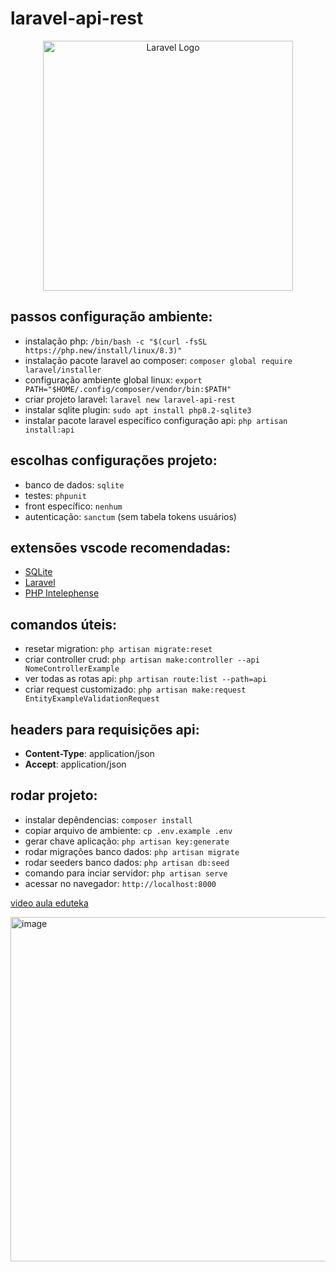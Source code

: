 # laravel-api-rest

<p align="center"><a href="https://laravel.com" target="_blank"><img src="https://raw.githubusercontent.com/laravel/art/master/logo-lockup/5%20SVG/2%20CMYK/1%20Full%20Color/laravel-logolockup-cmyk-red.svg" width="400" alt="Laravel Logo"></a></p>

## passos configuração ambiente:

-   instalação php: `/bin/bash -c "$(curl -fsSL https://php.new/install/linux/8.3)"`
-   instalação pacote laravel ao composer: `composer global require laravel/installer`
-   configuração ambiente global linux: `export PATH="$HOME/.config/composer/vendor/bin:$PATH"`
-   criar projeto laravel: `laravel new laravel-api-rest`
-   instalar sqlite plugin: `sudo apt install php8.2-sqlite3`
-   instalar pacote laravel específico configuração api: `php artisan install:api`

## escolhas configurações projeto:

-   banco de dados: `sqlite`
-   testes: `phpunit`
-   front específico: `nenhum`
-   autenticação: `sanctum` (sem tabela tokens usuários)

## extensões vscode recomendadas:

-   [SQLite](https://marketplace.visualstudio.com/items?itemName=alexcvzz.vscode-sqlite)
-   [Laravel](https://marketplace.visualstudio.com/items?itemName=laravel.vscode-laravel)
-   [PHP Intelephense](https://marketplace.visualstudio.com/items?itemName=bmewburn.vscode-intelephense-client)

## comandos úteis:

-   resetar migration: `php artisan migrate:reset`
-   criar controller crud: `php artisan make:controller --api NomeControllerExample`
-   ver todas as rotas api: `php artisan route:list --path=api`
-   criar request customizado: `php artisan make:request EntityExampleValidationRequest`

## headers para requisições api:

-   **Content-Type**: application/json
-   **Accept**: application/json

## rodar projeto:

-   instalar depêndencias: `composer install`
-   copiar arquivo de ambiente: `cp .env.example .env`
-   gerar chave aplicação: `php artisan key:generate`
-   rodar migrações banco dados: `php artisan migrate`
-   rodar seeders banco dados: `php artisan db:seed`
-   comando para inciar servidor: `php artisan serve`
-   acessar no navegador: `http://localhost:8000`

[video aula eduteka](https://www.youtube.com/watch?v=jLGKI_zMftU)

<img width="1612" height="551" alt="image" src="https://github.com/user-attachments/assets/d336cb43-7206-4abf-8072-469f9091b849" />



